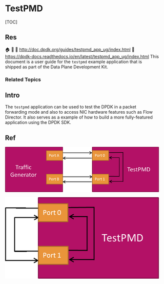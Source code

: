 # TestPMD

[TOC]



## Res
🏠 
🚧 
📂 http://doc.dpdk.org/guides/testpmd_app_ug/index.html
📂 https://dpdk-docs.readthedocs.io/en/latest/testpmd_app_ug/index.html
This document is a user guide for the `testpmd` example application that is shipped as part of the Data Plane Development Kit.


### Related Topics



## Intro
The `testpmd` application can be used to test the DPDK in a packet forwarding mode and also to access NIC hardware features such as Flow Director. It also serves as a example of how to build a more fully-featured application using the DPDK SDK.



## Ref
[DPDK : 用 TestPMD 测试 DPDK 性能和功能 | CSDN]: https://blog.csdn.net/hhd1988/article/details/123009368
[DPDK测试testpmd]: https://www.cnblogs.com/hjxiamen/p/17947295

[👍 dpdk学习笔记2------TestPMD使用 | CSDN]: http://t.csdnimg.cn/1WeKh
![](../../../../../../Assets/Pics/Pasted%20image%2020240612164615.png)

![](../../../../../../Assets/Pics/Pasted%20image%2020240612164620.png)

